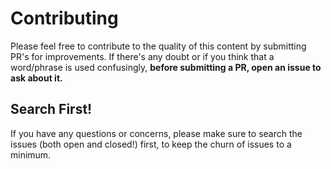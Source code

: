 # Contributing

Please feel free to contribute to the quality of this content by submitting PR's for improvements. If there's any doubt or if you think that a word/phrase is used confusingly, **before submitting a PR, open an issue to ask about it.**

## Search First!

If you have any questions or concerns, please make sure to search the issues (both open and closed!) first, to keep the churn of issues to a minimum.
